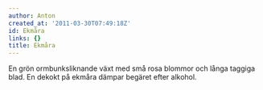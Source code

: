 ```yaml
---
author: Anton
created_at: '2011-03-30T07:49:18Z'
id: Ekmåra
links: {}
title: Ekmåra
---
```


En grön ormbunksliknande växt med små rosa blommor och långa taggiga blad. En dekokt på ekmåra
dämpar begäret efter alkohol.

